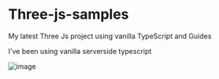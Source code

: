 ﻿# Three-js-samples

My latest Three Js project using vanilla TypeScript and Guides

I've been using vanilla serverside typescript 

![image](https://github.com/user-attachments/assets/1d084f22-8ade-4fe9-b599-4fdba7f286fb)
